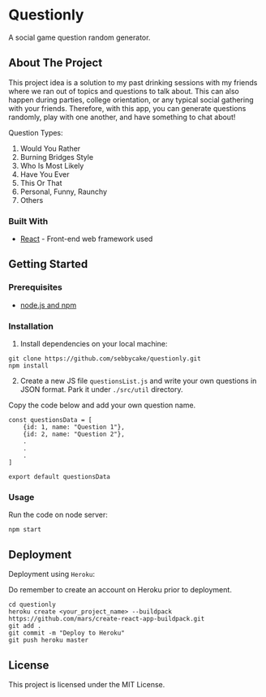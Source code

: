 # Questionly

A social game question random generator.


## About The Project

This project idea is a solution to my past drinking sessions with my friends where we ran out of topics and questions to talk about. This can also happen during parties, college orientation, or any typical social gathering with your friends. Therefore, with this app, you can generate questions randomly, play with one another, and have something to chat about!

Question Types:
1. Would You Rather
2. Burning Bridges Style
3. Who Is Most Likely
4. Have You Ever
5. This Or That
6. Personal, Funny, Raunchy
7. Others 

### Built With

* [React](https://reactjs.org/) - Front-end web framework used



## Getting Started

### Prerequisites

* [node.js and npm](https://nodejs.org/en/)



### Installation

1. Install dependencies on your local machine:

```
git clone https://github.com/sebbycake/questionly.git
npm install
```

2. Create a new JS file `questionsList.js`  and write your own questions in JSON format. Park it under `./src/util` directory.

Copy the code below and add your own question name.

```
const questionsData = [
    {id: 1, name: "Question 1"},
    {id: 2, name: "Question 2"},
    .
    .
    .
]

export default questionsData
```



### Usage

Run the code on node server:
```
npm start
```

## Deployment

Deployment using `Heroku`:

Do remember to create an account on Heroku prior to deployment.

```
cd questionly
heroku create <your_project_name> --buildpack https://github.com/mars/create-react-app-buildpack.git
git add .
git commit -m "Deploy to Heroku"
git push heroku master
```


## License

This project is licensed under the MIT License.